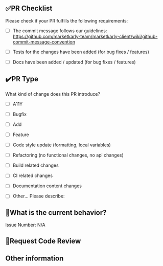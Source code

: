 ## ✅PR Checklist
Please check if your PR fulfills the following requirements:

- [ ] The commit message follows our guidelines: https://github.com/marketkarly-team/marketkarly-client/wiki/github-commit-message-convention
- [ ] Tests for the changes have been added (for bug fixes / features)
- [ ] Docs have been added / updated (for bug fixes / features)


## ✔️PR Type
What kind of change does this PR introduce?

<!-- Please check the one that applies to this PR using "x". -->

- [ ] A11Y
- [ ] Bugfix
- [ ] Add
- [ ] Feature
- [ ] Code style update (formatting, local variables)
- [ ] Refactoring (no functional changes, no api changes)
- [ ] Build related changes
- [ ] CI related changes
- [ ] Documentation content changes
- [ ] Other... Please describe:


## 🔢What is the current behavior?
<!-- Please describe the current behavior that you are modifying(image or text), or link to a relevant issue. -->

Issue Number: N/A

## 🙏Request Code Review
<!-- Please describe code reviews that you want. -->

## Other information
<!-- Describe additional information if you have. -->
